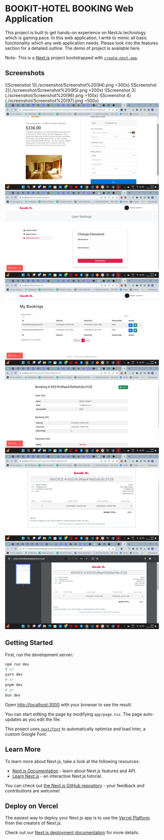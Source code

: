 # BOOKIT-HOTEL BOOKING Web Application

This project is built to get hands-on experience on NextJs technology which is gaining pace. In this web application, I write to mimic all basic functionality which any web application needs. Please look into the features section for a detailed outline. The demo of project is available here.

Note- This is a [Next.js](https://nextjs.org/) project bootstrapped with [`create-next-app`](https://github.com/vercel/next.js/tree/canary/packages/create-next-app).

## Screenshots
![Screenshot 1](./screenshot/Screenshot%20(94).png =300x)
![Screenshot 2](./screenshot/Screenshot%20(95).png =200x)
![Screenshot 3](./screenshot/Screenshot%20(96).png =100x)
![Screenshot 4](./screenshot/Screenshot%20(97).png =500x)
![Screenshot 5](./screenshot/Screenshot%20(98).png)
![Screenshot 6](./screenshot/Screenshot%20(100).png)
![Screenshot 7](./screenshot/Screenshot%20(101).png)
![Screenshot 8](./screenshot/Screenshot%20(102).png)
![Screenshot 9](./screenshot/Screenshot%20(103).png)
![Screenshot 10](./screenshot/Screenshot%20(104).png)






## Getting Started

First, run the development server:

```bash
npm run dev
# or
yarn dev
# or
pnpm dev
# or
bun dev
```

Open [http://localhost:3000](http://localhost:3000) with your browser to see the result.

You can start editing the page by modifying `app/page.tsx`. The page auto-updates as you edit the file.

This project uses [`next/font`](https://nextjs.org/docs/basic-features/font-optimization) to automatically optimize and load Inter, a custom Google Font.

## Learn More

To learn more about Next.js, take a look at the following resources:

- [Next.js Documentation](https://nextjs.org/docs) - learn about Next.js features and API.
- [Learn Next.js](https://nextjs.org/learn) - an interactive Next.js tutorial.

You can check out [the Next.js GitHub repository](https://github.com/vercel/next.js/) - your feedback and contributions are welcome!

## Deploy on Vercel

The easiest way to deploy your Next.js app is to use the [Vercel Platform](https://vercel.com/new?utm_medium=default-template&filter=next.js&utm_source=create-next-app&utm_campaign=create-next-app-readme) from the creators of Next.js.

Check out our [Next.js deployment documentation](https://nextjs.org/docs/deployment) for more details.
